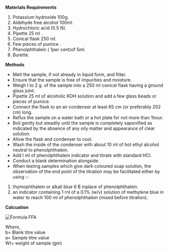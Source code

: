 **Materials Requirements**

1.  Potassium hydroxide 100g.
2.  Aldehyde free alcohol 100ml.
3.  Hydrochloric acid (0.5 N).
4.  Pipette 25 ml .
5.	Conical flask 250 ml.
6.	Few pieces of pumice .
7.  Phenolphthalein ( 1per cent)of 5ml.
8.  Burette.

**Methods**
* Melt the sample, if not already in liquid form, and filter.
* Ensure that the sample is free of impurities and moisture. 
* Weigh I to 2 g. of the sample into a 250 ml conical flask having a ground glass joint.
* Pipette 25 ml of alcoholic KOH solution and add a few glass beads or pieces of pumice. 
* Connect the flask to an air condenser at least 65 cm (or preferably 202 cm) long.
* Reflux the sample on a water bath or a hot plate for not more than 1hour.
* Boil gently but steadily until the sample is completely saponified as indicated by the absence of any oily matter       and appearance of clear solution. 
* Allow the flask and condenser to cool. 
* Wash the inside of the condenser with about 10 ml of hot ethyl alcohol neutral to phenolphthalein. 
* Add I ml of phenolphthalein indicator and titrate with standard HCI. 
* Conduct a blank determination alongside. 
* When testing samples which give dark coloured soap solution, the observation of the end point of the titration may be facilitated either by using :-
 1. thymophthalein or alkali blue 6 B inplace of phenolphthalein. 
 2. an indicator containing 1 rnl of a 0.1% (w/v) solution of methylene blue in water to reach 100 ml of phenolphthalein (mixed before titration). 

**Calcuation**

<img src="exp-8/experiment/images/formula.jpeg" alt="Formula FFA">

  Where, <br>
        b= Blank titre value <br>
        a= Sample titre value <br>
        Wt= weight of sample (gm)<br>
